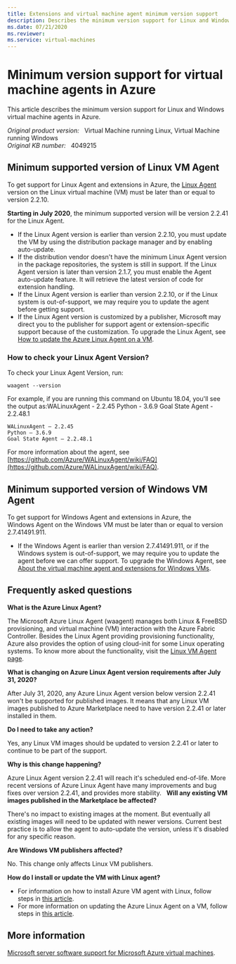 ```yaml
---
title: Extensions and virtual machine agent minimum version support
description: Describes the minimum version support for Linux and Windows virtual machine agents in Azure.
ms.date: 07/21/2020
ms.reviewer: 
ms.service: virtual-machines
---
```

# Minimum version support for virtual machine agents in Azure

This article describes the minimum version support for Linux and Windows virtual machine agents in Azure.

_Original product version:_ &nbsp; Virtual Machine running Linux, Virtual Machine running Windows  
_Original KB number:_ &nbsp; 4049215

## Minimum supported version of Linux VM Agent

To get support for Linux Agent and extensions in Azure, the [Linux Agent](https://github.com/Azure/WALinuxAgent) version on the Linux virtual machine (VM) must be later than or equal to version 2.2.10.

**Starting in July 2020**, the minimum supported version will be version 2.2.41 for the Linux Agent.

- If the Linux Agent version is earlier than version 2.2.10, you must update the VM by using the distribution package manager and by enabling auto-update. 
- If the distribution vendor doesn't have the minimum Linux Agent version in the package repositories, the system is still in support. If the Linux Agent version is later than version 2.1.7, you must enable the Agent auto-update feature. It will retrieve the latest version of code for extension handling.
- If the Linux Agent version is earlier than version 2.2.10, or if the Linux system is out-of-support, we may require you to update the agent before getting support.
- If the Linux Agent version is customized by a publisher, Microsoft may direct you to the publisher for support agent or extension-specific support because of the customization.
 To upgrade the Linux Agent, see [How to update the Azure Linux Agent on a VM](/azure/virtual-machines/linux/update-agent).

### How to check your Linux Agent Version?

To check your Linux Agent Version, run:

```console
waagent --version
```

For example, if you are running this command on Ubuntu 18.04, you'll see the output as:WALinuxAgent - 2.2.45 Python - 3.6.9 Goal State Agent - 2.2.48.1

```output
WALinuxAgent – 2.2.45
Python – 3.6.9
Goal State Agent – 2.2.48.1
```

For more information about the agent, see [https://github.com/Azure/WALinuxAgent/wiki/FAQ](https://github.com/Azure/WALinuxAgent/wiki/FAQ).

## Minimum supported version of Windows VM Agent

To get support for Windows Agent and extensions in Azure, the Windows Agent on the Windows VM must be later than or equal to version 2.7.41491.911.

- If the Windows Agent is earlier than version 2.7.41491.911, or if the Windows system is out-of-support, we may require you to update the agent before we can offer support.
 To upgrade the Windows Agent, see [About the virtual machine agent and extensions for Windows VMs](/azure/virtual-machines/extensions/agent-windows). 

## Frequently asked questions

**What is the Azure Linux Agent?**
  
The Microsoft Azure Linux Agent (waagent) manages both Linux & FreeBSD provisioning, and virtual machine (VM) interaction with the Azure Fabric Controller. Besides the Linux Agent providing provisioning functionality, Azure also provides the option of using cloud-init for some Linux operating systems. To know more about the functionality, visit the [Linux VM Agent page](/azure/virtual-machines/extensions/agent-linux).

**What is changing on Azure Linux Agent version requirements after July 31, 2020?**
  
After July 31, 2020, any Azure Linux Agent version below version 2.2.41 won't be supported for published images. It means that any Linux VM images published to Azure Marketplace need to have version 2.2.41 or later installed in them.

**Do I need to take any action?**
  
Yes, any Linux VM images should be updated to version 2.2.41 or later to continue to be part of the support.

**Why is this change happening?**
  
Azure Linux Agent version 2.2.41 will reach it's scheduled end-of-life. More recent versions of Azure Linux Agent have many improvements and bug fixes over version 2.2.41, and provides more stability.
  
**Will any existing VM images published in the Marketplace be affected?**
  
There's no impact to existing images at the moment. But eventually all existing images will need to be updated with newer versions. Current best practice is to allow the agent to auto-update the version, unless it's disabled for any specific reason.

**Are Windows VM publishers affected?**
  
No. This change only affects Linux VM publishers.

**How do I install or update the VM with Linux agent?**
  
- For information on how to install Azure VM agent with Linux, follow steps in [this article](/azure/virtual-machines/extensions/agent-linux#installation).
- For more information on updating the Azure Linux Agent on a VM, follow steps in [this article](/azure/virtual-machines/extensions/update-linux-agent).

## More information

[Microsoft server software support for Microsoft Azure virtual machines](https://support.microsoft.com/help/2721672).

